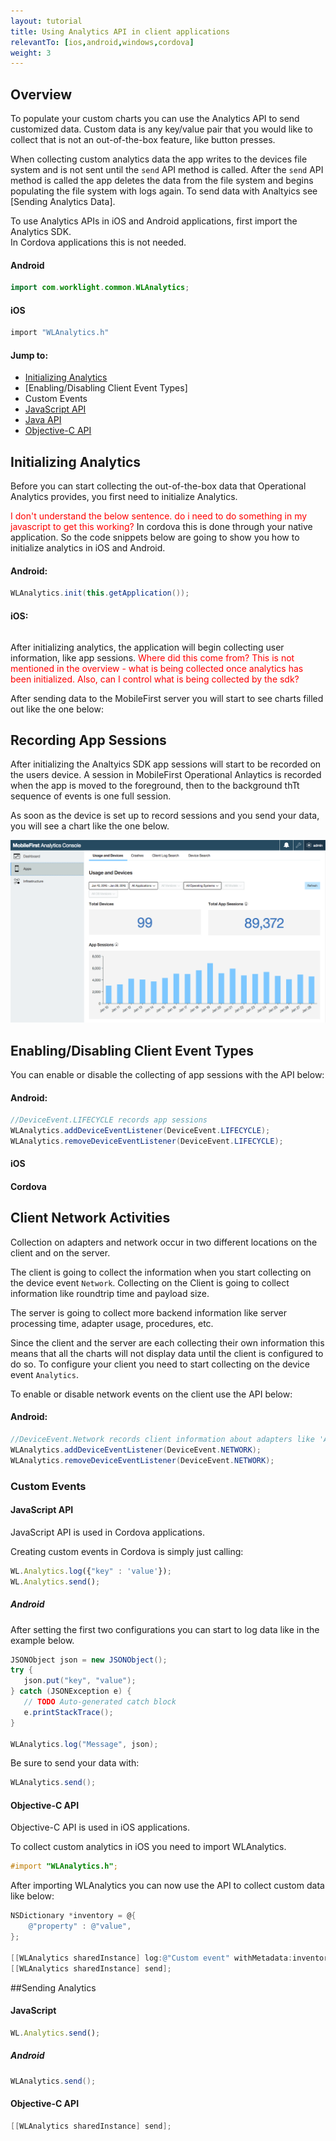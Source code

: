 ```yaml
---
layout: tutorial
title: Using Analytics API in client applications
relevantTo: [ios,android,windows,cordova]
weight: 3
---
```

## Overview
To populate your custom charts you can use the Analytics API to send customized data. Custom data is any key/value pair that you would like to collect that is not an out-of-the-box feature, like button presses.

When collecting custom analytics data the app writes to the devices file system and is not sent until the `send` API method is called. After the `send` API method is called the app deletes the data from the file system and begins populating the file system with logs again. To send data with Analtyics see [Sending Analytics Data].

To use Analytics APIs in iOS and Android applications, first import the Analytics SDK.  
In Cordova applications this is not needed.

#### Android
```java
import com.worklight.common.WLAnalytics;
```

#### iOS
```objective-c
import "WLAnalytics.h"
```

#### Jump to:
* [Initializing Analytics](initializing-analytics)
* [Enabling/Disabling Client Event Types]
* Custom Events
 * [JavaScript API](#javascript-api)
 * [Java API](#java-api)
 * [Objective-C API](#objective-c-api)

## Initializing Analytics
Before you can start collecting the out-of-the-box data that Operational Analytics provides, you first need to initialize Analytics.  

<span style="color:red"> I don't understand the below sentence. do i need to do something in my javascript to get this working?</span>
In cordova this is done through your native application. So the code snippets below are going to show you how to initialize analytics in iOS and Android.

#### Android:

```java
WLAnalytics.init(this.getApplication());
```

#### iOS:

```objective-c

```

After initializing analytics, the application will begin collecting user information, like app sessions.
<span style="color:red">Where did this come from? This is not mentioned in the overview - what is being collected once analytics has been initialized. Also, can I control what is being collected by the sdk?</span>

After sending data to the MobileFirst server you will start to see charts filled out like the one below:

## Recording App Sessions
After initializing the Analtyics SDK app sessions will start to be recorded on the users device. A session in MobileFirst Operational Anlaytics is recorded when the app is moved to the foreground, then to the background thTt sequence of events is one full session.

As soon as the device is set up to record sessions and you send your data, you will see a chart like the one below.

![sessions-chart](analytics-app-sessions.png)

## Enabling/Disabling Client Event Types
You can enable or disable the collecting of app sessions with the API below:

#### Android:
```java
//DeviceEvent.LIFECYCLE records app sessions
WLAnalytics.addDeviceEventListener(DeviceEvent.LIFECYCLE);
WLAnalytics.removeDeviceEventListener(DeviceEvent.LIFECYCLE);
```

#### iOS

#### Cordova

## Client Network Activities
Collection on adapters and network occur in two different locations on the client and on the server.

The client is going to collect the information when you start collecting on the device event `Network`. Collecting on the Client is going to collect information like roundtrip time and payload size.

The server is going to collect more backend information like server processing time, adapter usage, procedures, etc.

Since the client and the server are each collecting their own information this means that all the charts will not display data until the client is configured to do so. To configure your client you need to start collecting on the device event `Analytics`.

To enable or disable network events on the client use the API below:

#### Android:
```java
//DeviceEvent.Network records client information about adapters like 'Average Procedure Response Size'
WLAnalytics.addDeviceEventListener(DeviceEvent.NETWORK);
WLAnalytics.removeDeviceEventListener(DeviceEvent.NETWORK);
```

### Custom Events


#### JavaScript API
JavaScript API is used in Cordova applications.

Creating custom events in Cordova is simply just calling:

```javascript
WL.Analytics.log({"key" : 'value'});
WL.Analytics.send();
 ```

##### Android
After setting the first two configurations you can start to log data like in the example below.

 ```java
JSONObject json = new JSONObject();
try {
    json.put("key", "value");
} catch (JSONException e) {
    // TODO Auto-generated catch block
    e.printStackTrace();
}

WLAnalytics.log("Message", json);
```

Be sure to send your data with:

```java
WLAnalytics.send();
```

#### Objective-C API
Objective-C API is used in iOS applications.

To collect custom analytics in iOS you need to import WLAnalytics.

```objective-c
#import "WLAnalytics.h";
```

After importing WLAnalytics you can now use the API to collect custom data like below:

```objective-c
NSDictionary *inventory = @{
    @"property" : @"value",
};

[[WLAnalytics sharedInstance] log:@"Custom event" withMetadata:inventory];
[[WLAnalytics sharedInstance] send];
```

##Sending Analytics

#### JavaScript
```javascript
WL.Analytics.send();
```
 
##### Android

```java
WLAnalytics.send();
```

#### Objective-C API
```objective-c
[[WLAnalytics sharedInstance] send];
```
